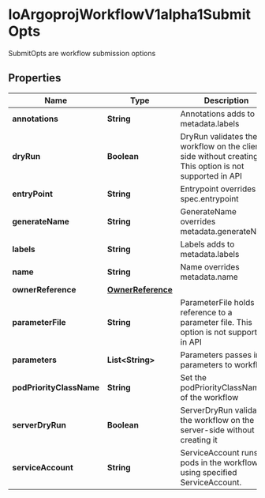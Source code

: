 

# IoArgoprojWorkflowV1alpha1SubmitOpts

SubmitOpts are workflow submission options

## Properties

Name | Type | Description | Notes
------------ | ------------- | ------------- | -------------
**annotations** | **String** | Annotations adds to metadata.labels |  [optional]
**dryRun** | **Boolean** | DryRun validates the workflow on the client-side without creating it. This option is not supported in API |  [optional]
**entryPoint** | **String** | Entrypoint overrides spec.entrypoint |  [optional]
**generateName** | **String** | GenerateName overrides metadata.generateName |  [optional]
**labels** | **String** | Labels adds to metadata.labels |  [optional]
**name** | **String** | Name overrides metadata.name |  [optional]
**ownerReference** | [**OwnerReference**](OwnerReference.md) |  |  [optional]
**parameterFile** | **String** | ParameterFile holds a reference to a parameter file. This option is not supported in API |  [optional]
**parameters** | **List&lt;String&gt;** | Parameters passes input parameters to workflow |  [optional]
**podPriorityClassName** | **String** | Set the podPriorityClassName of the workflow |  [optional]
**serverDryRun** | **Boolean** | ServerDryRun validates the workflow on the server-side without creating it |  [optional]
**serviceAccount** | **String** | ServiceAccount runs all pods in the workflow using specified ServiceAccount. |  [optional]



